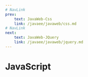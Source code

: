 ```yaml
---
# NavLink
prev:
    text: JavaWeb-Css
    link: /javaee/javaweb/css.md
# NavLink
next:
    text: JavaWeb-JQuery
    link: /javaee/javaweb/jquery.md
---
```

# JavaScript
